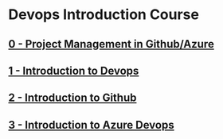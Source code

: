 # Devops Introduction Course

## [0 - Project Management in Github/Azure](PROJECT.md)

## [1 - Introduction to Devops](DEVOPS.md)

## [2 - Introduction to Github](GITHUB.md)

## [3 - Introduction to Azure Devops](AZUREDEVOPS.md)
